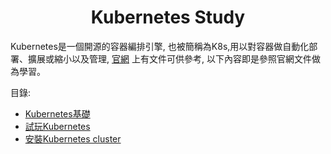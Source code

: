 <h1 align=center>Kubernetes Study</h1>

Kubernetes是一個開源的容器編排引擎, 也被簡稱為K8s,用以對容器做自動化部署、擴展或縮小以及管理, [官網](https://kubernetes.io/docs/home/) 上有文件可供參考, 以下內容即是參照官網文件做為學習。

目錄:
* [Kubernetes基礎](docs/basic.md)
* [試玩Kubernetes](docs/playground.md)
* [安裝Kubernetes cluster](docs/installation.md)